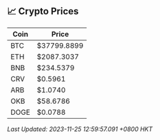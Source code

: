 ## 📈 Crypto Prices

| Coin | Price |
| ---- | ----- |
| BTC | $37799.8899 |
| ETH | $2087.3037 |
| BNB | $234.5379 |
| CRV | $0.5961 |
| ARB | $1.0740 |
| OKB | $58.6786 |
| DOGE | $0.0788 |

_Last Updated: 2023-11-25 12:59:57.091 +0800 HKT_